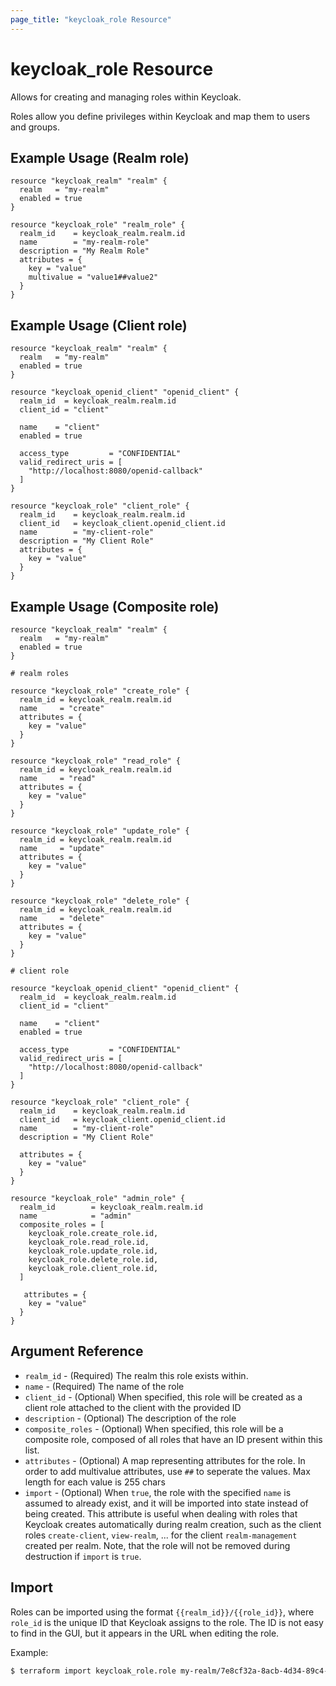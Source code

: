 ```yaml
---
page_title: "keycloak_role Resource"
---
```


# keycloak\_role Resource

Allows for creating and managing roles within Keycloak.

Roles allow you define privileges within Keycloak and map them to users and groups.

## Example Usage (Realm role)

```hcl
resource "keycloak_realm" "realm" {
  realm   = "my-realm"
  enabled = true
}

resource "keycloak_role" "realm_role" {
  realm_id    = keycloak_realm.realm.id
  name        = "my-realm-role"
  description = "My Realm Role"
  attributes = {
    key = "value"
    multivalue = "value1##value2"
  }
}
```

## Example Usage (Client role)

```hcl
resource "keycloak_realm" "realm" {
  realm   = "my-realm"
  enabled = true
}

resource "keycloak_openid_client" "openid_client" {
  realm_id  = keycloak_realm.realm.id
  client_id = "client"

  name    = "client"
  enabled = true

  access_type         = "CONFIDENTIAL"
  valid_redirect_uris = [
    "http://localhost:8080/openid-callback"
  ]
}

resource "keycloak_role" "client_role" {
  realm_id    = keycloak_realm.realm.id
  client_id   = keycloak_client.openid_client.id
  name        = "my-client-role"
  description = "My Client Role"
  attributes = {
    key = "value"
  }
}
```

## Example Usage (Composite role)

```hcl
resource "keycloak_realm" "realm" {
  realm   = "my-realm"
  enabled = true
}

# realm roles

resource "keycloak_role" "create_role" {
  realm_id = keycloak_realm.realm.id
  name     = "create"
  attributes = {
    key = "value"
  }
}

resource "keycloak_role" "read_role" {
  realm_id = keycloak_realm.realm.id
  name     = "read"
  attributes = {
    key = "value"
  }
}

resource "keycloak_role" "update_role" {
  realm_id = keycloak_realm.realm.id
  name     = "update"
  attributes = {
    key = "value"
  }
}

resource "keycloak_role" "delete_role" {
  realm_id = keycloak_realm.realm.id
  name     = "delete"
  attributes = {
    key = "value"
  }
}

# client role

resource "keycloak_openid_client" "openid_client" {
  realm_id  = keycloak_realm.realm.id
  client_id = "client"

  name    = "client"
  enabled = true

  access_type         = "CONFIDENTIAL"
  valid_redirect_uris = [
    "http://localhost:8080/openid-callback"
  ]
}

resource "keycloak_role" "client_role" {
  realm_id    = keycloak_realm.realm.id
  client_id   = keycloak_client.openid_client.id
  name        = "my-client-role"
  description = "My Client Role"

  attributes = {
    key = "value"
  }
}

resource "keycloak_role" "admin_role" {
  realm_id        = keycloak_realm.realm.id
  name            = "admin"
  composite_roles = [
    keycloak_role.create_role.id,
    keycloak_role.read_role.id,
    keycloak_role.update_role.id,
    keycloak_role.delete_role.id,
    keycloak_role.client_role.id,
  ]

   attributes = {
    key = "value"
  }
}
```

## Argument Reference

- `realm_id` - (Required) The realm this role exists within.
- `name` - (Required) The name of the role
- `client_id` - (Optional) When specified, this role will be created as a client role attached to the client with the provided ID
- `description` - (Optional) The description of the role
- `composite_roles` - (Optional) When specified, this role will be a composite role, composed of all roles that have an ID present within this list.
- `attributes` - (Optional) A map representing attributes for the role. In order to add multivalue attributes, use `##` to seperate the values. Max length for each value is 255 chars
- `import` - (Optional) When `true`, the role with the specified `name` is assumed to already exist, and it will be imported into state instead of being created. This attribute is useful when dealing with roles that Keycloak creates automatically during realm creation, such as the client roles `create-client`, `view-realm`, ... for the client `realm-management` created per realm. Note, that the role will not be removed during destruction if `import` is `true`.


## Import

Roles can be imported using the format `{{realm_id}}/{{role_id}}`, where `role_id` is the unique ID that Keycloak assigns
to the role. The ID is not easy to find in the GUI, but it appears in the URL when editing the role.

Example:

```bash
$ terraform import keycloak_role.role my-realm/7e8cf32a-8acb-4d34-89c4-04fb1d10ccad
```
